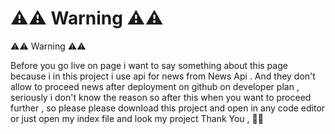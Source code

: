 # ⚠️⚠️ Warning ⚠️⚠️
⚠️⚠️ Warning ⚠️⚠️

Before you go live on page i want to say something about this page 
because i in this project i use api for news from News Api . 
And they don't allow to proceed news after deployment on github on developer plan , seriously i don't know the reason
so after this when you want to proceed further , so please please download this project and open in any code editor or just open my index file and look my project
Thank You , 💓💓
